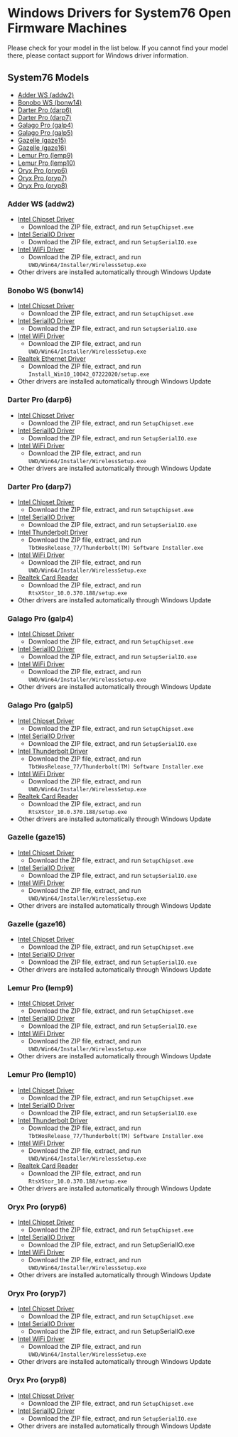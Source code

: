 # Windows Drivers for System76 Open Firmware Machines

Please check for your model in the list below. If you cannot find your model
there, please contact support for Windows driver information.

## System76 Models

- [Adder WS (addw2)](#adder-ws-addw2)
- [Bonobo WS (bonw14)](#bonobo-ws-bonw14)
- [Darter Pro (darp6)](#darter-pro-darp6)
- [Darter Pro (darp7)](#darter-pro-darp7)
- [Galago Pro (galp4)](#galago-pro-galp4)
- [Galago Pro (galp5)](#galago-pro-galp5)
- [Gazelle (gaze15)](#gazelle-gaze15)
- [Gazelle (gaze16)](#gazelle-gaze16)
- [Lemur Pro (lemp9)](#lemur-pro-lemp9)
- [Lemur Pro (lemp10)](#lemur-pro-lemp10)
- [Oryx Pro (oryp6)](#oryx-pro-oryp6)
- [Oryx Pro (oryp7)](#oryx-pro-oryp7)
- [Oryx Pro (oryp8)](#oryx-pro-oryp8)

### Adder WS (addw2)

- [Intel Chipset Driver](./drivers/chipset-10.1.18383.8213-public-mup.zip)
  - Download the ZIP file, extract, and run `SetupChipset.exe`
- [Intel SerialIO Driver](./drivers/serialio_30.100.2020.7_pv_cnl_20h1.zip)
  - Download the ZIP file, extract, and run `SetupSerialIO.exe`
- [Intel WiFi Driver](./drivers/wifi-phwfw01690_21.110.1.1_g.zip)
  - Download the ZIP file, extract, and run `UWD/Win64/Installer/WirelessSetup.exe`
- Other drivers are installed automatically through Windows Update

### Bonobo WS (bonw14)

- [Intel Chipset Driver](./drivers/chipset-10.1.18383.8213-public-mup.zip)
  - Download the ZIP file, extract, and run `SetupChipset.exe`
- [Intel SerialIO Driver](./drivers/serialio_30.100.2020.7_pv_cnl_20h1.zip)
  - Download the ZIP file, extract, and run `SetupSerialIO.exe`
- [Intel WiFi Driver](./drivers/wifi-phwfw01690_21.110.1.1_g.zip)
  - Download the ZIP file, extract, and run `UWD/Win64/Installer/WirelessSetup.exe`
- [Realtek Ethernet Driver](./drivers/Install_Win10_10042_07222020.zip)
  - Download the ZIP file, extract, and run `Install_Win10_10042_07222020/setup.exe`
- Other drivers are installed automatically through Windows Update

### Darter Pro (darp6)

- [Intel Chipset Driver](./drivers/chipset-10.1.18383.8213-public-mup.zip)
  - Download the ZIP file, extract, and run `SetupChipset.exe`
- [Intel SerialIO Driver](./drivers/serialio_30.100.2020.7_pv_cnl_20h1.zip)
  - Download the ZIP file, extract, and run `SetupSerialIO.exe`
- [Intel WiFi Driver](./drivers/wifi-phwfw01690_21.110.1.1_g.zip)
  - Download the ZIP file, extract, and run `UWD/Win64/Installer/WirelessSetup.exe`
- Other drivers are installed automatically through Windows Update

### Darter Pro (darp7)

- [Intel Chipset Driver](./drivers/chipset-10.1.18460.8229-public-mup.zip)
  - Download the ZIP file, extract, and run `SetupChipset.exe`
- [Intel SerialIO Driver](./drivers/serialio_30.100.2031.2_pv_tgl-lp_20h1v2.zip)
  - Download the ZIP file, extract, and run `SetupSerialIO.exe`
- [Intel Thunderbolt Driver](./drivers/tbt_dch_sw_rev77.zip)
  - Download the ZIP file, extract, and run `TbtWosRelease_77/Thunderbolt(TM) Software Installer.exe`
- [Intel WiFi Driver](./drivers/wifi-phwfw01690_21.110.1.1_g.zip)
  - Download the ZIP file, extract, and run `UWD/Win64/Installer/WirelessSetup.exe`
- [Realtek Card Reader](./drivers/RtsXStor_10.0.370.188.zip)
  - Download the ZIP file, extract, and run `RtsXStor_10.0.370.188/setup.exe`
- Other drivers are installed automatically through Windows Update

### Galago Pro (galp4)

- [Intel Chipset Driver](./drivers/chipset-10.1.18383.8213-public-mup.zip)
  - Download the ZIP file, extract, and run `SetupChipset.exe`
- [Intel SerialIO Driver](./drivers/serialio_30.100.2020.7_pv_cnl_20h1.zip)
  - Download the ZIP file, extract, and run `SetupSerialIO.exe`
- [Intel WiFi Driver](./drivers/wifi-phwfw01690_21.110.1.1_g.zip)
  - Download the ZIP file, extract, and run `UWD/Win64/Installer/WirelessSetup.exe`
- Other drivers are installed automatically through Windows Update

### Galago Pro (galp5)

- [Intel Chipset Driver](./drivers/chipset-10.1.18460.8229-public-mup.zip)
  - Download the ZIP file, extract, and run `SetupChipset.exe`
- [Intel SerialIO Driver](./drivers/serialio_30.100.2031.2_pv_tgl-lp_20h1v2.zip)
  - Download the ZIP file, extract, and run `SetupSerialIO.exe`
- [Intel Thunderbolt Driver](./drivers/tbt_dch_sw_rev77.zip)
  - Download the ZIP file, extract, and run `TbtWosRelease_77/Thunderbolt(TM) Software Installer.exe`
- [Intel WiFi Driver](./drivers/wifi-phwfw01690_21.110.1.1_g.zip)
  - Download the ZIP file, extract, and run `UWD/Win64/Installer/WirelessSetup.exe`
- [Realtek Card Reader](./drivers/RtsXStor_10.0.370.188.zip)
  - Download the ZIP file, extract, and run `RtsXStor_10.0.370.188/setup.exe`
- Other drivers are installed automatically through Windows Update

### Gazelle (gaze15)

- [Intel Chipset Driver](./drivers/chipset-10.1.18383.8213-public-mup.zip)
  - Download the ZIP file, extract, and run `SetupChipset.exe`
- [Intel SerialIO Driver](./drivers/serialio_30.100.2020.7_pv_cnl_20h1.zip)
  - Download the ZIP file, extract, and run `SetupSerialIO.exe`
- [Intel WiFi Driver](./drivers/wifi-phwfw01690_21.110.1.1_g.zip)
  - Download the ZIP file, extract, and run `UWD/Win64/Installer/WirelessSetup.exe`
- Other drivers are installed automatically through Windows Update

### Gazelle (gaze16)

- [Intel Chipset Driver](./drivers/chipset-10.1.18698.8258-public-mup.zip)
  - Download the ZIP file, extract, and run `SetupChipset.exe`
- [Intel SerialIO Driver](./drivers/serialio_30.100.2104.1_pv_tgl_pch_20h2v2.zip)
  - Download the ZIP file, extract, and run `SetupSerialIO.exe`
- Other drivers are installed automatically through Windows Update

### Lemur Pro (lemp9)

- [Intel Chipset Driver](./drivers/chipset-10.1.18383.8213-public-mup.zip)
  - Download the ZIP file, extract, and run `SetupChipset.exe`
- [Intel SerialIO Driver](./drivers/serialio_30.100.2020.7_pv_cnl_20h1.zip)
  - Download the ZIP file, extract, and run `SetupSerialIO.exe`
- [Intel WiFi Driver](./drivers/wifi-phwfw01690_21.110.1.1_g.zip)
  - Download the ZIP file, extract, and run `UWD/Win64/Installer/WirelessSetup.exe`
- Other drivers are installed automatically through Windows Update

### Lemur Pro (lemp10)

- [Intel Chipset Driver](./drivers/chipset-10.1.18460.8229-public-mup.zip)
  - Download the ZIP file, extract, and run `SetupChipset.exe`
- [Intel SerialIO Driver](./drivers/serialio_30.100.2031.2_pv_tgl-lp_20h1v2.zip)
  - Download the ZIP file, extract, and run `SetupSerialIO.exe`
- [Intel Thunderbolt Driver](./drivers/tbt_dch_sw_rev77.zip)
  - Download the ZIP file, extract, and run `TbtWosRelease_77/Thunderbolt(TM) Software Installer.exe`
- [Intel WiFi Driver](./drivers/wifi-phwfw01690_21.110.1.1_g.zip)
  - Download the ZIP file, extract, and run `UWD/Win64/Installer/WirelessSetup.exe`
- [Realtek Card Reader](./drivers/RtsXStor_10.0.370.188.zip)
  - Download the ZIP file, extract, and run `RtsXStor_10.0.370.188/setup.exe`
- Other drivers are installed automatically through Windows Update

### Oryx Pro (oryp6)

- [Intel Chipset Driver](./drivers/chipset-10.1.18383.8213-public-mup.zip)
  - Download the ZIP file, extract, and run `SetupChipset.exe`
- [Intel SerialIO Driver](./drivers/serialio_30.100.2020.7_pv_cnl_20h1.zip)
  - Download the ZIP file, extract, and run SetupSerialIO.exe
- [Intel WiFi Driver](./drivers/wifi-phwfw01690_21.110.1.1_g.zip)
  - Download the ZIP file, extract, and run `UWD/Win64/Installer/WirelessSetup.exe`
- Other drivers are installed automatically through Windows Update

### Oryx Pro (oryp7)

- [Intel Chipset Driver](./drivers/chipset-10.1.18383.8213-public-mup.zip)
  - Download the ZIP file, extract, and run `SetupChipset.exe`
- [Intel SerialIO Driver](./drivers/serialio_30.100.2020.7_pv_cnl_20h1.zip)
  - Download the ZIP file, extract, and run SetupSerialIO.exe
- [Intel WiFi Driver](./drivers/wifi-phwfw01690_21.110.1.1_g.zip)
  - Download the ZIP file, extract, and run `UWD/Win64/Installer/WirelessSetup.exe`
- Other drivers are installed automatically through Windows Update

### Oryx Pro (oryp8)

- [Intel Chipset Driver](./drivers/chipset-10.1.18698.8258-public-mup.zip)
  - Download the ZIP file, extract, and run `SetupChipset.exe`
- [Intel SerialIO Driver](./drivers/serialio_30.100.2104.1_pv_tgl_pch_20h2v2.zip)
  - Download the ZIP file, extract, and run `SetupSerialIO.exe`
- Other drivers are installed automatically through Windows Update
